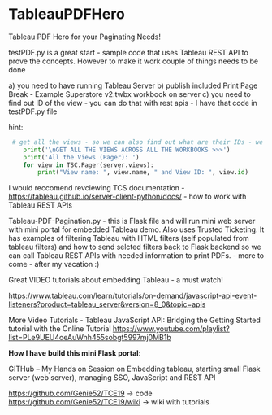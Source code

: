 # TableauPDFHero
Tableau PDF Hero for your Paginating Needs!

testPDF.py is a great start - sample code that uses Tableau REST API to prove the concepts. However to make it work couple of things needs to be done

a) you need to have running Tableau Server
b) publish included Print Page Break - Example Superstore v2.twbx workbook on server
c) you need to find out ID of the view - you can do that with rest apis - I have that code in testPDF.py file

hint:

```python
 # get all the views - so we can also find out what are their IDs - we need that to reference the view for PDFs
    print('\nGET ALL THE VIEWS ACROSS ALL THE WORKBOOKS >>>')
    print('All the Views (Pager): ')
    for view in TSC.Pager(server.views):
        print("View name: ", view.name, " and View ID: ", view.id) 
```
        
I would reccomend revciewing TCS documentation - https://tableau.github.io/server-client-python/docs/ - how to work with Tableau REST APIs

Tableau-PDF-Pagination.py - this is Flask file and will run mini web server with mini portal for embedded Tableau demo. Also uses Trusted Ticketing. It has examples of filtering Tableau with HTML filters (self populated from tableau filters) and how to send selcted filters back to Flask backend so we can call Tableau REST APIs with needed information to print PDFs. - more to come - after my vacation :)

Great VIDEO tutorials about embedding Tableau - a must watch!

https://www.tableau.com/learn/tutorials/on-demand/javascript-api-event-listeners?product=tableau_server&version=8_0&topic=apis

More Video Tutorials - Tableau JavaScript API: Bridging the Getting Started tutorial with the Online Tutorial
https://www.youtube.com/playlist?list=PLe9UEU4oeAuWnh455sobgt5997mj0MB1b

<b>How I have build this mini Flask portal:</b>

GITHub – My Hands on Session on Embedding tableau, starting small  Flask server (web server), managing SSO, JavaScript and REST API

https://github.com/Genie52/TCE19  -> code
https://github.com/Genie52/TCE19/wiki -> wiki with tutorials
    

